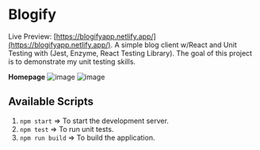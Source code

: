 # Blogify
Live Preview: [https://blogifyapp.netlify.app/](https://blogifyapp.netlify.app/).
A simple blog client w/React and Unit Testing with (Jest, Enzyme, React Testing Library). The goal of this project is to demonstrate my unit testing skills.

**Homepage**
![image](https://user-images.githubusercontent.com/50014916/82883571-e7923c80-9f42-11ea-8335-9da9e290d274.png)
![image](https://user-images.githubusercontent.com/50014916/82883665-098bbf00-9f43-11ea-90da-9bea255da29e.png)

## Available Scripts
1. `npm start` => To start the development server.
2. `npm test` => To run unit tests.
3. `npm run build` => To build the application.
